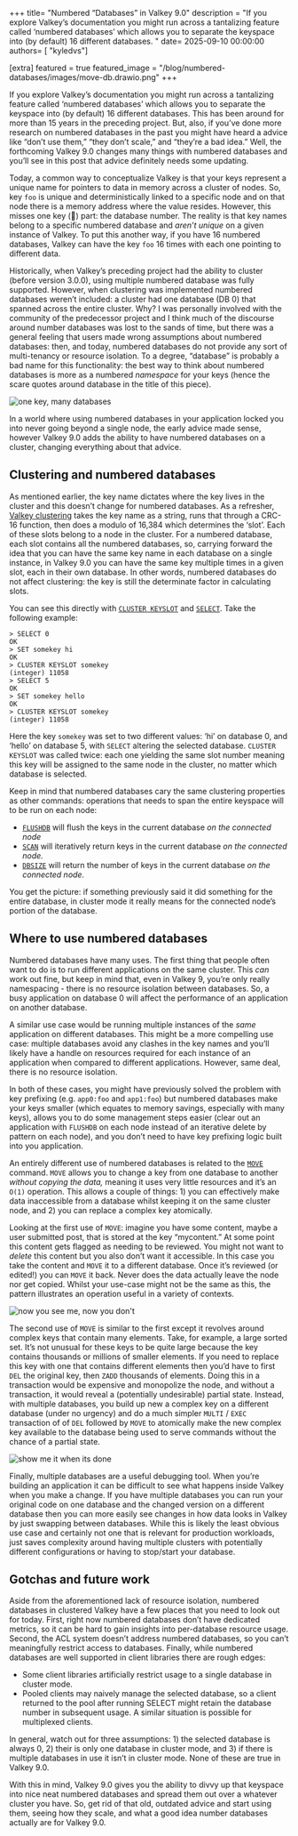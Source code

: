 +++
title= "Numbered “Databases” in Valkey 9.0"
description = "If you explore Valkey’s documentation you might run across a tantalizing feature called ‘numbered databases’ which allows you to separate the keyspace into (by default) 16 different databases. "
date= 2025-09-10 00:00:00
authors= [ "kyledvs"]

[extra]
featured = true
featured_image = "/blog/numbered-databases/images/move-db.drawio.png"
+++


If you explore Valkey’s documentation you might run across a tantalizing feature called ‘numbered databases’ which allows you to separate the keyspace into (by default) 16 different databases. This has been around for more than 15 years in the preceding project. But, also, if you’ve done more research on numbered databases in the past you might have heard a advice like “don’t use them,” “they don’t scale,” and “they’re a bad idea.” Well, the forthcoming Valkey 9.0 changes many things with numbered databases and you’ll see in this post that advice definitely needs some updating.

Today, a common way to conceptualize Valkey is that your keys represent a unique name for pointers to data in memory across a cluster of nodes. So, key `foo`  is unique and deterministically linked to a specific node and on that node there is a memory address where the value resides. However, this misses one key (🥁) part: the database number. The reality is that key names belong to a specific numbered database and *aren’t unique* on a given instance of Valkey. To put this another way, if you have 16 numbered databases, Valkey can have the key `foo` 16 times with each one pointing to different data.

Historically, when Valkey’s preceding project had the ability to cluster (before version 3.0.0), using multiple numbered database was fully supported. However, when clustering was implemented numbered databases weren’t included: a cluster had one database (DB 0) that spanned across the entire cluster. Why? I was personally involved with the community of the predecessor project and I think much of the discourse around number databases was lost to the sands of time, but there was a general feeling that users made wrong assumptions about numbered databases: then, and today, numbered databases do not provide any sort of multi-tenancy or resource isolation. To a degree, “database” is probably a bad name for this functionality: the  best way to think about numbered databases is more as a numbered *namespace* for your keys (hence the scare quotes around database in the title of this piece).

![one key, many databases](./images/numbered-db.drawio.png)

In a world where using numbered databases in your application locked you into never going beyond a single node, the early advice made sense, however Valkey 9.0 adds the ability to have numbered databases on a cluster, changing everything about that advice.

## Clustering and numbered databases

As mentioned earlier, the key name dictates where the key lives in the cluster and this doesn’t change for numbered databases. As a refresher, [Valkey clustering](https://valkey.io/topics/cluster-tutorial/) takes the key name as a string, runs that through a CRC-16 function, then does a modulo of 16,384 which determines the ‘slot’. Each of these slots belong to a node in the cluster. For a numbered database, each slot contains all the numbered databases, so, carrying forward the idea that you can have the same key name in each database on a single instance, in Valkey 9.0 you can have the same key multiple times in a given slot, each in their own database. In other words, numbered databases do not affect clustering: the key is still the determinate factor in calculating slots.

You can see this directly with [`CLUSTER KEYSLOT`](https://valkey.io/commands/cluster-keyslot/) and [`SELECT`](https://valkey.io/commands/select/). Take the following example:

```
> SELECT 0
OK
> SET somekey hi
OK
> CLUSTER KEYSLOT somekey
(integer) 11058
> SELECT 5
OK
> SET somekey hello
OK
> CLUSTER KEYSLOT somekey
(integer) 11058
```

Here the key `somekey` was set to two different values: ‘hi’ on database 0, and ‘hello’ on database 5, with `SELECT` altering the selected database. `CLUSTER KEYSLOT` was called twice: each one yielding the same slot number meaning this key will be assigned to the same node in the cluster, no matter which database is selected.

Keep in mind that numbered databases cary the same clustering properties as other commands: operations that needs to span the entire keyspace will to be run on each node: 

* [`FLUSHDB`](https://valkey.io/commands/flushdb/) will flush the keys in the current database *on the connected node*
* [`SCAN`](https://valkey.io/commands/scan/) will iteratively return keys in the current database *on the connected node.*
* [`DBSIZE`](https://valkey.io/commands/dbsize/) will return the number of keys in the current database *on the connected node.*

You get the picture: if something previously said it did something for the entire database, in cluster mode it really means for the connected node’s portion of the database.

## Where to use numbered databases

Numbered databases have many uses. The first thing that people often want to do is to run different applications on the same cluster. This *can* work out fine, but keep in mind that, even in Valkey 9, you’re only really namespacing - there is no  resource isolation between databases. So, a busy application on database 0 will affect the performance of an application on another database.

A similar use case would be running multiple instances of the *same* application on different databases. This might be a more compelling use case: multiple databases avoid any clashes in the key names and you’ll likely have a handle on resources required for each instance of an application when compared to different applications. However, same deal, there is no resource isolation.

In both of these cases, you might have previously solved the problem with key prefixing (e.g. `app0:foo` and `app1:foo`) but numbered databases make your keys smaller (which equates to memory savings, especially with many keys), allows you to do some management steps easier (clear out an application with `FLUSHDB`  on each node instead of an iterative delete by pattern on each node), and you don’t need to have key prefixing logic built into you application.

An entirely different use of numbered databases is related to the [`MOVE`](https://valkey.io/commands/move/) command. `MOVE` allows you to change a key from one database to another *without copying the data,* meaning it uses very little resources and it’s an `O(1)` operation. This allows a couple of things: 1) you can effectively make data inaccessible from a database whilst keeping it on the same cluster node, and 2) you can replace a complex key atomically.

Looking at the first use of `MOVE`: imagine you have some content, maybe a user submitted post, that is stored at the key “mycontent.” At some point this content gets flagged as needing to be reviewed. You might not want to *delete* this content but you also don’t want it accessible. In this case you take the content and `MOVE` it to a different database. Once it’s reviewed (or edited!) you can `MOVE` it back. Never does the data actually leave the node nor get copied. Whilst your use-case might not be the same as this, the pattern illustrates an operation useful in a variety of contexts.

![now you see me, now you don't](./images/move-db.drawio.png)

The second use of `MOVE` is similar to the first except it revolves around complex keys that contain many elements. Take, for example, a large sorted set. It’s not unusual for these keys to be quite large because the key contains thousands or millions of smaller elements. If you need to replace this key with one that contains different elements then you’d have to first `DEL` the original key, then `ZADD` thousands of elements. Doing this in a transaction would be expensive and monopolize the node, and without a transaction, it would reveal a (potentially undesirable) partial state. Instead, with multiple databases, you build up new a complex key on a different database (under no urgency) and do a much simpler `MULTI` / `EXEC` transaction of of `DEL` followed by `MOVE` to atomically make the new complex key available to the database being used to serve commands without the chance of a partial state.

![show me it when its done](./images/zadd-move.drawio.png)

Finally, multiple databases are a useful debugging tool. When you’re building an application it can be difficult to see what happens inside Valkey when you make a change. If you have multiple databases you can run your original code on one database and the changed version on a different database then you can more easily see changes in how data looks in Valkey by just swapping between databases. While this is likely the least obvious use case and certainly not one that is relevant for production workloads, just saves complexity around having multiple clusters with potentially different configurations or having to stop/start your database.

## Gotchas and future work

Aside from the aforementioned lack of resource isolation, numbered databases in clustered Valkey have a few places that you need to look out for today. First, right now numbered databases don’t have dedicated metrics, so it can be hard to gain insights into per-database resource usage. Second, the ACL system doesn’t address numbered databases, so you can’t meaningfully restrict access to databases. Finally, while numbered databases are well supported in client libraries there are rough edges:

* Some client libraries artificially restrict usage to a single database in cluster mode.
* Pooled clients may naively manage the selected database, so a client returned to the pool after running SELECT might retain the database number in subsequent usage. A similar situation is possible for multiplexed clients.

In general, watch out for three assumptions: 1) the selected database is always 0, 2) their is only one database in cluster mode, and 3) if there is multiple databases in use it isn’t in cluster mode. None of these are true in Valkey 9.0.

With this in mind, Valkey 9.0 gives you the ability to divvy up that keyspace into nice neat numbered databases and spread them out over a whatever cluster you have. So, get rid of that old, outdated advice and start using them, seeing how they scale, and what a good idea number databases actually are for Valkey 9.0.

